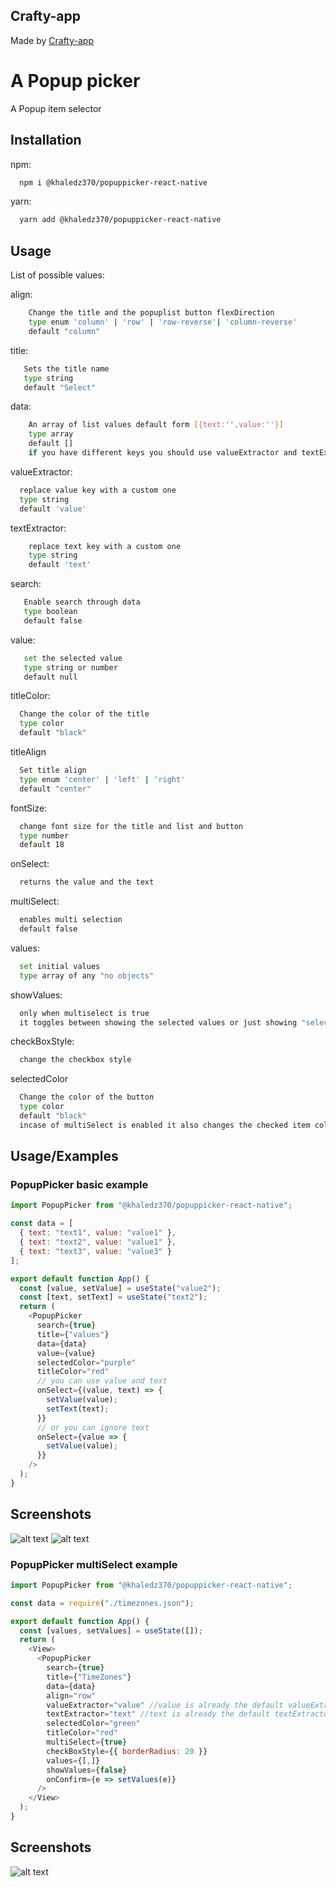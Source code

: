 ## Crafty-app

Made by <a target="_blank" href="https://crafty-app.com"> Crafty-app</a>

# A Popup picker

A Popup item selector

## Installation

npm:

```bash
  npm i @khaledz370/popuppicker-react-native
```

yarn:

```bash
  yarn add @khaledz370/popuppicker-react-native
```

## Usage

List of possible values:

align:

```bash
    Change the title and the popuplist button flexDirection
    type enum 'column' | 'row' | 'row-reverse'| 'column-reverse'
    default "column"
```

title:

```bash
   Sets the title name
   type string
   default "Select"
```

data:

```bash
    An array of list values default form [{text:'',value:''}]
    type array
    default []
    if you have different keys you should use valueExtractor and textExtractor
```

valueExtractor:

```bash
  replace value key with a custom one
  type string
  default 'value'
```

textExtractor:

```bash
    replace text key with a custom one
    type string
    default 'text'
```

search:

```bash
   Enable search through data
   type boolean
   default false
```

value:

```bash
   set the selected value
   type string or number
   default null
```

titleColor:

```bash
  Change the color of the title
  type color
  default "black"
```

titleAlign

```bash
  Set title align
  type enum 'center' | 'left' | 'right'
  default "center"
```

fontSize:

```bash
  change font size for the title and list and button
  type number
  default 18
```

onSelect:

```bash
  returns the value and the text
```

multiSelect:

```bash
  enables multi selection
  default false
```

values:

```bash
  set initial values
  type array of any "no objects"
```

showValues:

```bash
  only when multiselect is true
  it toggles between showing the selected values or just showing "select"
```

checkBoxStyle:

```bash
  change the checkbox style
```

selectedColor

```bash
  Change the color of the button
  type color
  default "black"
  incase of multiSelect is enabled it also changes the checked item color
```

## Usage/Examples

### PopupPicker basic example

```javascript
import PopupPicker from "@khaledz370/popuppicker-react-native";

const data = [
  { text: "text1", value: "value1" },
  { text: "text2", value: "value1" },
  { text: "text3", value: "value3" }
];

export default function App() {
  const [value, setValue] = useState("value2");
  const [text, setText] = useState("text2");
  return (
    <PopupPicker
      search={true}
      title={"values"}
      data={data}
      value={value}
      selectedColor="purple"
      titleColor="red"
      // you can use value and text
      onSelect={(value, text) => {
        setValue(value);
        setText(text);
      }}
      // or you can ignore text
      onSelect={value => {
        setValue(value);
      }}
    />
  );
}
```

## Screenshots

![alt text](https://raw.githubusercontent.com/kz370/myImages/main/popupPickerBtn.png)
![alt text](https://raw.githubusercontent.com/kz370/myImages/main/popupPicker.png)

### PopupPicker multiSelect example

```javascript
import PopupPicker from "@khaledz370/popuppicker-react-native";

const data = require("./timezones.json");

export default function App() {
  const [values, setValues] = useState([]);
  return (
    <View>
      <PopupPicker
        search={true}
        title={"TimeZones"}
        data={data}
        align="row"
        valueExtractor="value" //value is already the default valueExtractor this is just and example
        textExtractor="text" //text is already the default textExtractor this is just and example
        selectedColor="green"
        titleColor="red"
        multiSelect={true}
        checkBoxStyle={{ borderRadius: 20 }}
        values={[,]}
        showValues={false}
        onConfirm={e => setValues(e)}
      />
    </View>
  );
}
```

## Screenshots

![alt text](https://raw.githubusercontent.com/kz370/myImages/main/multiSelection.png)
